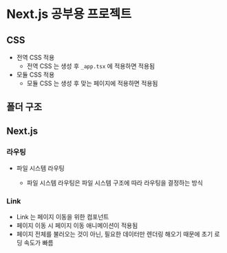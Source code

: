 # Next.js 공부용 프로젝트

## CSS

- 전역 CSS 적용
  - 전역 CSS 는 생성 후 `_app.tsx` 에 적용하면 적용됨
- 모듈 CSS 적용
  - 모듈 CSS 는 생성 후 맞는 페이지에 적용하면 적용됨

## 폴더 구조

## Next.js

### 라우팅

- 파일 시스템 라우팅

  - 파일 시스템 라우팅은 파일 시스템 구조에 따라 라우팅을 결정하는 방식

### Link

- Link 는 페이지 이동을 위한 컴포넌트
- 페이지 이동 시 페이지 이동 애니메이션이 적용됨
- 페이지 전체를 불러오는 것이 아닌, 필요한 데이터만 렌더링 해오기 때문에 초기 로딩 속도가 빠름
